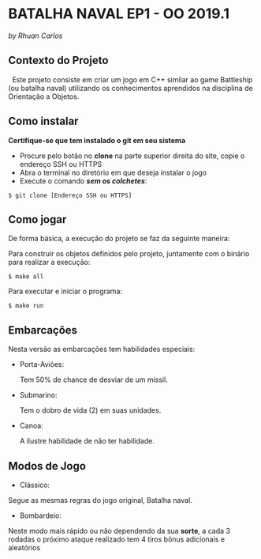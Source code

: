 # BATALHA NAVAL EP1 - OO 2019.1
*by Rhuan Carlos*

## Contexto do Projeto

&nbsp;&nbsp;Este projeto consiste em criar um jogo em C++ similar ao game Battleship (ou batalha naval) utilizando os conhecimentos aprendidos na disciplina de Orientação a Objetos.

## Como instalar

**Certifique-se que tem instalado o git em seu sistema**

* Procure pelo botão no **clone** na parte superior direita do site, copie o endereço SSH ou HTTPS
* Abra o terminal no diretório em que deseja instalar o jogo
* Execute o comando ***sem os colchetes***:
```
$ git clone [Endereço SSH ou HTTPS]
```


## Como jogar

De forma básica, a execução do projeto se faz da seguinte maneira:

Para construir os objetos definidos pelo projeto, juntamente com o binário para realizar a execução:
```
$ make all
```

Para executar e iniciar o programa:
```
$ make run
```

## Embarcações

Nesta versão as embarcações tem habilidades especiais:

* Porta-Aviões:

&nbsp;&nbsp;&nbsp;&nbsp;&nbsp;&nbsp;Tem 50% de chance de desviar de um míssil.

* Submarino:

&nbsp;&nbsp;&nbsp;&nbsp;&nbsp;&nbsp;Tem o dobro de vida (2) em suas unidades.

* Canoa:

&nbsp;&nbsp;&nbsp;&nbsp;&nbsp;&nbsp;A ilustre habilidade de não ter habilidade.

## Modos de Jogo
* Clássico:

Segue as mesmas regras do jogo original, Batalha naval.

* Bombardeio:

Neste modo mais rápido ou não dependendo da sua **sorte**, a cada 3 rodadas o próximo ataque realizado tem 4 tiros bônus adicionais e aleatórios